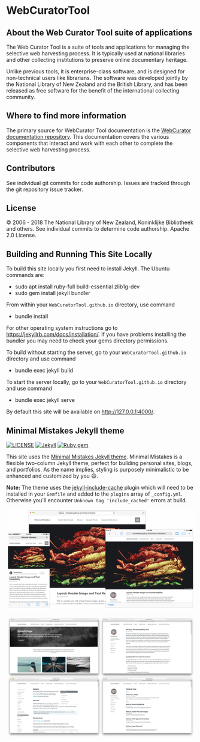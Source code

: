 # WebCuratorTool

## About the Web Curator Tool suite of applications

The Web Curator Tool is a suite of tools and applications for managing the selective web harvesting process. It is
typically used at national libraries and other collecting institutions to preserve online documentary heritage.

Unlike previous tools, it is enterprise-class software, and is designed for non-technical users like librarians.
The software was developed jointly by the National Library of New Zealand and the British Library, and has been
released as free software for the benefit of the international collecting community.

## Where to find more information

The primary source for WebCurator Tool documentation is the [WebCurator documentation repository](https://github.com/WebCuratorTool/webcurator-docs). This documentation
covers the various components that interact and work with each other to complete the selective web harvesting process.


## Contributors

See individual git commits for code authorship. Issues are tracked through the git repository issue tracker.


## License

&copy; 2006 - 2018 The National Library of New Zealand, Koninklijke Bibliotheek and others. See individual
commits to determine code authorship. Apache 2.0 License.

## Building and Running This Site Locally

To build this site locally you first need to install Jekyll.  The Ubuntu commands are:
-  sudo apt install ruby-full build-essential zlib1g-dev
-  sudo gem install jekyll bundler


From within your `WebCuratorTool.github.io` directory, use command 
- bundle install

For other operating system instructions go to https://jekyllrb.com/docs/installation/.  If you have problems installing the bundler
you may need to check your gems directory permissions.

To build without starting the server, go to your `WebCuratorTool.github.io` directory and use command
-  bundle exec jekyll build

To start the server locally, go to your `WebCuratorTool.github.io` directory and use command
-  bundle exec jekyll serve

By default this site will be available on http://127.0.0.1:4000/.

## Minimal Mistakes Jekyll theme

[![LICENSE](https://img.shields.io/badge/license-MIT-lightgrey.svg)](https://raw.githubusercontent.com/mmistakes/minimal-mistakes/master/LICENSE)
[![Jekyll](https://img.shields.io/badge/jekyll-%3E%3D%203.7-blue.svg)](https://jekyllrb.com/)
[![Ruby gem](https://img.shields.io/gem/v/minimal-mistakes-jekyll.svg)](https://rubygems.org/gems/minimal-mistakes-jekyll)


This site uses the [Minimal Mistakes Jekyll theme](https://mmistakes.github.io/minimal-mistakes/).  Minimal Mistakes is a flexible two-column Jekyll theme, perfect for 
building personal sites, blogs, and portfolios. As the name implies, styling is purposely minimalistic to be enhanced and customized by 
you :smile:.

**Note:** The theme uses the [jekyll-include-cache](https://github.com/benbalter/jekyll-include-cache) plugin which will need to be installed in your `Gemfile` and added to the `plugins` array of `_config.yml`. Otherwise you'll encounter `Unknown tag 'include_cached'` errors at build.

[![Minimal Mistakes live preview][2]][1]

[1]: https://mmistakes.github.io/minimal-mistakes/
[2]: screenshot.png (live preview)

![layout examples](screenshot-layouts.png)
